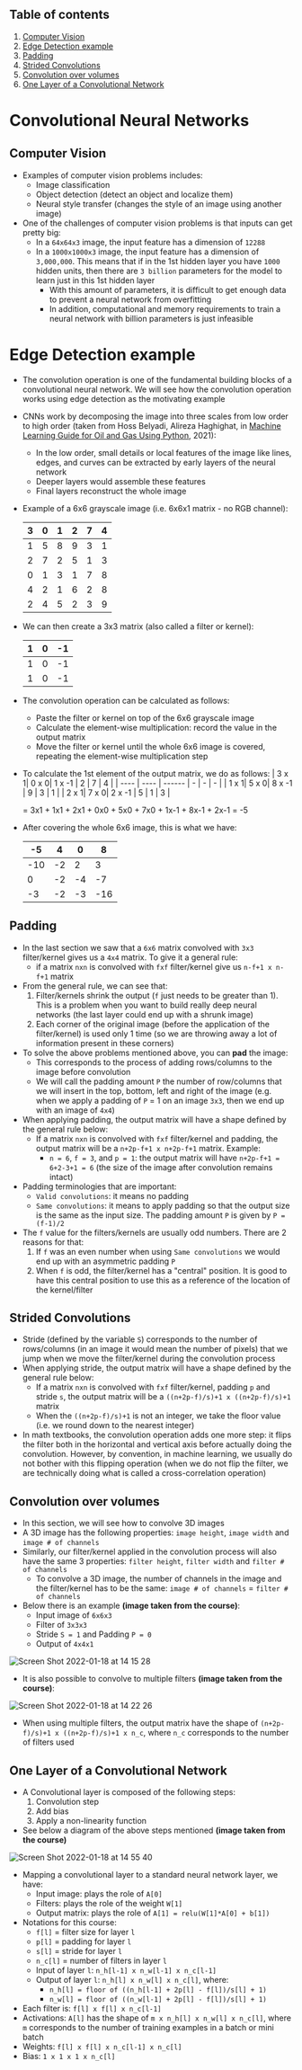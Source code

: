 ## Table of contents
1. [Computer Vision](#computer_vision)
2. [Edge Detection example](#edge_detection_example)
3. [Padding](#padding)
4. [Strided Convolutions](#strided_convolutions)
5. [Convolution over volumes](#convolution_over_volumes)
6. [One Layer of a Convolutional Network](#one_layer_conv_network)


# Convolutional Neural Networks
## Computer Vision <a name="computer_vision"></a>
- Examples of computer vision problems includes:
  - Image classification
  - Object detection (detect an object and localize them)
  - Neural style transfer (changes the style of an image using another image)
- One of the challenges of computer vision problems is that inputs can get pretty big:
  - In a `64x64x3` image, the input feature has a dimension of `12288`
  - In a `1000x1000x3` image, the input feature has a dimension of `3,000,000`. This means that if in the 1st hidden layer you have `1000` hidden units, then there are `3 billion` parameters for the model to learn just in this 1st hidden layer
    - With this amount of parameters, it is difficult to get enough data to prevent a neural network from overfitting
    - In addition, computational and memory requirements to train a neural network with billion parameters is just infeasible


# Edge Detection example <a name="edge_detection_example"></a>
- The convolution operation is one of the fundamental building blocks of a convolutional neural network. We will see how the convolution operation works using edge detection as the motivating example
- CNNs work by decomposing the image into three scales from low order to high order (taken from Hoss Belyadi, Alireza Haghighat, in [Machine Learning Guide for Oil and Gas Using Python](https://www.sciencedirect.com/book/9780128219294/machine-learning-guide-for-oil-and-gas-using-python), 2021):
  - In the low order, small details or local features of the image like lines, edges, and curves can be extracted by early layers of the neural network
  - Deeper layers would assemble these features
  - Final layers reconstruct the whole image
- Example of a 6x6 grayscale image (i.e. 6x6x1 matrix - no RGB channel):

  | 3 | 0 | 1 | 2 | 7 | 4 |
  | - | - | - | - | - | - |
  | 1 | 5 | 8 | 9 | 3 | 1 |
  | 2 | 7 | 2 | 5 | 1 | 3 |
  | 0 | 1 | 3 | 1 | 7 | 8 |
  | 4 | 2 | 1 | 6 | 2 | 8 |
  | 2 | 4 | 5 | 2 | 3 | 9 |
  
- We can then create a 3x3 matrix (also called a filter or kernel):

  | 1 | 0 | -1 |
  | - | - | -- |
  | 1 | 0 | -1 |
  | 1 | 0 | -1 |
  
- The convolution operation can be calculated as follows:
  - Paste the filter or kernel on top of the 6x6 grayscale image
  - Calculate the element-wise multiplication: record the value in the output matrix
  - Move the filter or kernel until the whole 6x6 image is covered, repeating the element-wise multiplication step
- To calculate the 1st element of the output matrix, we do as follows:
  | 3 x 1| 0 x 0| 1 x -1 | 2 | 7 | 4 |
  | ---- | ---- | ------ | - | - | - |
  | 1 x 1| 5 x 0| 8 x -1 | 9 | 3 | 1 |
  | 2 x 1| 7 x 0| 2 x -1 | 5 | 1 | 3 |

  = 3x1 + 1x1 + 2x1 + 0x0 + 5x0 + 7x0 + 1x-1 + 8x-1 + 2x-1 = -5
  
- After covering the whole 6x6 image, this is what we have:
  
  | -5  | 4   | 0   | 8   |
  | --- | --- | --- | --- |
  | -10 | -2  | 2   | 3   | 
  | 0   | -2  | -4  | -7  | 
  | -3  | -2  | -3  | -16 |


## Padding <a name="padding"></a>
- In the last section we saw that a `6x6` matrix convolved with `3x3` filter/kernel gives us a `4x4` matrix. To give it a general rule:
  - if a matrix `nxn` is convolved with `fxf` filter/kernel give us `n-f+1 x n-f+1` matrix
- From the general rule, we can see that:
  1. Filter/kernels shrink the output (`f` just needs to be greater than 1). This is a problem when you want to build really deep neural networks (the last layer could end up with a shrunk image)
  2. Each corner of the original image (before the application of the filter/kernel) is used only 1 time (so we are throwing away a lot of information present in these corners)
- To solve the above problems mentioned above, you can **pad** the image:
  - This corresponds to the process of adding rows/columns to the image before convolution
  - We will call the padding amount `P` the number of row/columns that we will insert in the top, bottom, left and right of the image (e.g. when we apply a padding of `P` = 1 on an image `3x3`, then we end up with an image of `4x4`)
- When applying padding, the output matrix will have a shape defined by the general rule below:
  - If a matrix `nxn` is convolved with `fxf` filter/kernel and padding, the output matrix will be a `n+2p-f+1 x n+2p-f+1` matrix. Example:
    - `n = 6`, `f = 3`, and `p = 1`: the output matrix will have `n+2p-f+1 = 6+2-3+1 = 6` (the size of the image after convolution remains intact)
- Padding terminologies that are important:
  - `Valid convolutions`: it means no padding
  - `Same convolutions`: it means to apply padding so that the output size is the same as the input size. The padding amount `P` is given by `P = (f-1)/2`
- The `f` value for the filters/kernels are usually odd numbers. There are 2 reasons for that:
  1. If `f` was an even number when using `Same convolutions` we would end up with an asymmetric padding `P`
  2. When `f` is odd, the filter/kernel has a "central" position. It is good to have this central position to use this as a reference of the location of the kernel/filter


## Strided Convolutions <a name="strided_convolutions"></a>
- Stride (defined by the variable `S`) corresponds to the number of rows/columns (in an image it would mean the number of pixels) that we jump when we move the filter/kernel during the convolution process
- When applying stride, the output matrix will have a shape defined by the general rule below:
  - If a matrix `nxn` is convolved with `fxf` filter/kernel, padding `p` and stride `s`, the output matrix will be a `((n+2p-f)/s)+1 x ((n+2p-f)/s)+1` matrix
  - When the `((n+2p-f)/s)+1` is not an integer, we take the floor value (i.e. we round down to the nearest integer)
- In math textbooks, the convolution operation adds one more step: it flips the filter both in the horizontal and vertical axis before actually doing the convolution. However, by convention, in machine learning, we usually do not bother with this flipping operation (when we do not flip the filter, we are technically doing what is called a cross-correlation operation)


## Convolution over volumes <a name="convolution_over_volumes"></a>
- In this section, we will see how to convolve 3D images
- A 3D image has the following properties: `image height`, `image width` and `image # of channels`
- Similarly, our filter/kernel applied in the convolution process will also have the same 3 properties: `filter height`, `filter width` and `filter # of channels`
  - To convolve a 3D image, the number of channels in the image and the filter/kernel has to be the same: `image # of channels` = `filter # of channels`
- Below there is an example **(image taken from the course)**:
  - Input image of `6x6x3`
  - Filter of `3x3x3`
  - Stride `S = 1` and Padding `P = 0` 
  - Output of `4x4x1`

![Screen Shot 2022-01-18 at 14 15 28](https://user-images.githubusercontent.com/36196866/149985898-a242a74a-9807-492c-81bc-88ba421d1767.png)

- It is also possible to convolve to multiple filters **(image taken from the course)**:

![Screen Shot 2022-01-18 at 14 22 26](https://user-images.githubusercontent.com/36196866/149986997-4451a3d9-5a53-4481-b140-74d58f412f65.png)

- When using multiple filters, the output matrix have the shape of `(n+2p-f)/s)+1 x ((n+2p-f)/s)+1 x n_c`, where `n_c` corresponds to the number of filters used


## One Layer of a Convolutional Network <a name="one_layer_conv_network"></a>
- A Convolutional layer is composed of the following steps:
  1. Convolution step
  2. Add bias
  3. Apply a non-linearity function
- See below a diagram of the above steps mentioned **(image taken from the course)**

![Screen Shot 2022-01-18 at 14 55 40](https://user-images.githubusercontent.com/36196866/149992237-c9bc5b55-4c19-49a9-98f9-0e724a6c7af8.png)

- Mapping a convolutional layer to a standard neural network layer, we have:
  - Input image: plays the role of `A[0]`
  - Filters: plays the role of the weight `W[1]`
  - Output matrix: plays the role of `A[1] = relu(W[1]*A[0] + b[1])`
- Notations for this course:
  - `f[l]` = filter size for layer `l`
  - `p[l]` = padding for layer `l`
  - `s[l]` = stride for layer `l`
  - `n_c[l]` = number of filters in layer `l`
  - Input of layer `l`: `n_h[l-1] x n_w[l-1] x n_c[l-1]`
  - Output of layer `l`: `n_h[l] x n_w[l] x n_c[l]`, where:
    - `n_h[l] = floor of ((n_h[l-1] + 2p[l] - f[l])/s[l] + 1)`
    - `n_w[l] = floor of ((n_w[l-1] + 2p[l] - f[l])/s[l] + 1)`
- Each filter is: `f[l] x f[l] x n_c[l-1]`
- Activations: `A[l]` has the shape of `m x n_h[l] x n_w[l] x n_c[l]`, where `m` corresponds to the number of training examples in a batch or mini batch
- Weights: `f[l] x f[l] x n_c[l-1] x n_c[l]`
- Bias: `1 x 1 x 1 x n_c[l]`


## 

